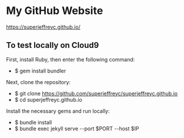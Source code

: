 # My GitHub Website

https://superjeffreyc.github.io/

## To test locally on Cloud9
First, install Ruby, then enter the following command:
- $ gem install bundler

Next, clone the repository:
- $ git clone https://github.com/superjeffreyc/superjeffreyc.github.io
- $ cd superjeffreyc.github.io

Install the necessary gems and run locally:
- $ bundle install
- $ bundle exec jekyll serve --port $PORT --host $IP